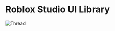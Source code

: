 # Roblox Studio UI Library
![Thread](https://cdn.discordapp.com/attachments/968821397956722718/1124953197405032498/Card.png)

